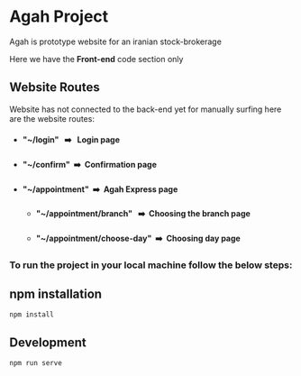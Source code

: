 # Agah Project 
Agah is prototype website for an iranian stock-brokerage

Here we have the **Front-end** code section only 

## Website Routes 
Website has not connected to the back-end yet
for manually surfing here are the website routes:
- ####  "~/login" &nbsp;&nbsp;➡️️️ &nbsp; **Login page**
- ####  "~/confirm"&nbsp;&nbsp;➡️️️ &nbsp;**Confirmation page**
- ####  "~/appointment"&nbsp;&nbsp;➡️️️ &nbsp;**Agah Express page**
    - ####  "~/appointment/branch" &nbsp;&nbsp;➡️️️ &nbsp;**Choosing the branch page** 
    - ####  "~/appointment/choose-day"&nbsp;&nbsp;➡️️️ &nbsp;**Choosing day page**

### To run the project in your local machine follow the below steps: 
## npm installation
```
npm install
```
## Development
```
npm run serve
```



